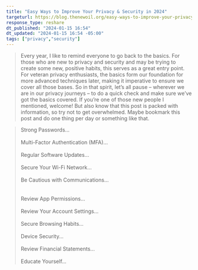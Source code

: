 ```yaml
---
title: "Easy Ways to Improve Your Privacy & Security in 2024"
targeturl: https://blog.thenewoil.org/easy-ways-to-improve-your-privacy-and-security-in-2024
response_type: reshare
dt_published: "2024-01-15 16:54"
dt_updated: "2024-01-15 16:54 -05:00"
tags: ["privacy","security"]
---
```


> Every year, I like to remind everyone to go back to the basics. For those who are new to privacy and security and may be trying to create some new, positive habits, this serves as a great entry point. For veteran privacy enthusiasts, the basics form our foundation for more advanced techniques later, making it imperative to ensure we cover all those bases. So in that spirit, let’s all pause – wherever we are in our privacy journeys – to do a quick check and make sure we’ve got the basics covered. If you’re one of those new people I mentioned, welcome! But also know that this post is packed with information, so try not to get overwhelmed. Maybe bookmark this post and do one thing per day or something like that.

> Strong Passwords...  
> <br>
> Multi-Factor Authentication (MFA)...  
> <br>
> Regular Software Updates...  
> <br>
> Secure Your Wi-Fi Network...  
> <br>
> Be Cautious with Communications...    
> <br>  
> Review App Permissions...  
> <br>
> Review Your Account Settings...  
> <br>
> Secure Browsing Habits...  
> <br>
> Device Security...  
> <br>
> Review Financial Statements...  
> <br>
> Educate Yourself...  
